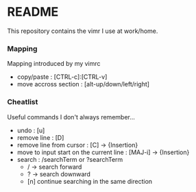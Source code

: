 # README

This repository contains the vimr I use at work/home.

### Mapping
Mapping introduced by my vimrc
- copy/paste : [CTRL-c]:[CTRL-v]
- move accross section : [alt-up/down/left/right]


### Cheatlist
Useful commands I don't always remember...

- undo : [u]
- remove line : [D]
- remove line from cursor : [C] -> {Insertion}
- move to input start on the current line : [MAJ-i] -> {Insertion}
- search : /searchTerm or ?searchTerm
    - / -> search forward
    - ? -> search downward
    - [n] continue searching in the same direction 
